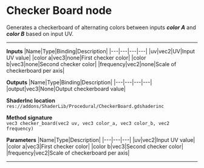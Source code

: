 # Checker Board node
Generates a checkerboard of alternating colors between inputs <b><i>color A</i></b> and <b><i>color B</i></b> based on input UV.
<hr>  

**Inputs**
|Name|Type|Binding|Description|
|---|---|---|---|
|uv|vec2|UV|Input UV value|
|color a|vec3|none|First checker color|
|color b|vec3|none|Second checker color|
|frequency|vec2|none|Scale of checkerboard per axis|
  
**Outputs**
|Name|Type|Binding|Description|
|---|---|---|---|
|output|vec3|None|Output checkerboard value|

**ShaderInc location**
<br>`res://addons/ShaderLib/Procedural/CheckerBoard.gdshaderinc`

**Method signature**
<br>`vec3 checker_board(vec2 uv, vec3 color_a, vec3 color_b, vec2 frequency)`

**Parameters**
|Name|Type|Description|
|---|---|---|
|uv|vec2|Input UV value|
|color a|vec3|First checker color|
|color b|vec3|Second checker color|
|frequency|vec2|Scale of checkerboard per axis|
___